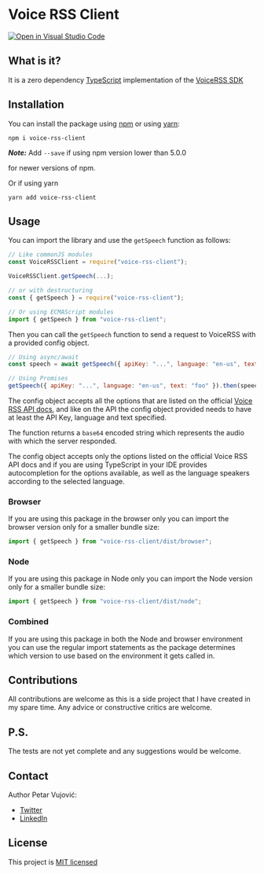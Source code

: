 [comment]: <> (<a href="https://www.npmjs.com/package/voice-rss-client" target="_blank">)

[comment]: <> (<img src="https://img.shields.io/npm/v/voice-rss-client.svg" alt="NPM Version" /></a>)

[comment]: <> (<a href="https://www.npmjs.com/package/voice-rss-client" target="_blank">)

[comment]: <> (<img src="https://img.shields.io/npm/l/voice-rss-client.svg" alt="Package License" /></a>)

[comment]: <> (<a href="https://www.npmjs.com/package/voice-rss-client" target="_blank">)

[comment]: <> (<img src="https://img.shields.io/npm/dm/voice-rss-client.svg" alt="NPM Downloads" /></a>)

# Voice RSS Client

[![Open in Visual Studio Code](https://open.vscode.dev/badges/open-in-vscode.svg)](https://open.vscode.dev/organization/repository)

## What is it?

It is a zero dependency [TypeScript](https://www.typescriptlang.org/) implementation of the [VoiceRSS SDK](http://www.voicerss.org/api/)

## Installation

You can install the package using [npm](https://npmjs.com/) or using [yarn](https://yarnpkg.com):

```shell
npm i voice-rss-client
```

***Note:*** Add `--save` if using npm version lower than 5.0.0

for newer versions of npm.

Or if using yarn

```shell
yarn add voice-rss-client
```

## Usage

You can import the library and use the `getSpeech` function as follows:

```javascript
// Like commonJS modules
const VoiceRSSClient = require("voice-rss-client");

VoiceRSSClient.getSpeech(...);

// or with destructuring
const { getSpeech } = require("voice-rss-client");

// Or using ECMAScript modules
import { getSpeech } from "voice-rss-client";
```

Then you can call the `getSpeech` function to send a request to VoiceRSS with a provided config object.

```javascript
// Using async/await
const speech = await getSpeech({ apiKey: "...", language: "en-us", text: "foo" });

// Using Promises
getSpeech({ apiKey: "...", language: "en-us", text: "foo" }).then(speech => {...});
```

The config object accepts all the options that are listed on the official [Voice RSS API docs](http://www.voicerss.org/api/),
and like on the API the config object provided needs to have at least the API Key, language and text specified.

The function returns a `base64` encoded string which represents the audio with which the server responded.

The config object accepts only the options listed on the official Voice RSS API docs and if you are using TypeScript
in your IDE provides autocompletion for the options available, as well as the language speakers according to the
selected language.

### Browser

If you are using this package in the browser only you can import the browser version only for a smaller bundle size:

```javascript
import { getSpeech } from "voice-rss-client/dist/browser";
```

### Node

If you are using this package in Node only you can import the Node version only for a smaller bundle size:

```javascript
import { getSpeech } from "voice-rss-client/dist/node";
```

### Combined

If you are using this package in both the Node and browser environment you can use the regular import statements as the
package determines which version to use based on the environment it gets called in.

## Contributions

All contributions are welcome as this is a side project that I have created in my spare time. Any advice or
constructive critics are welcome.

## P.S.

The tests are not yet complete and any suggestions would be welcome.

## Contact

Author Petar Vujović:

- [Twitter](https://twitter.com/petarvujovic98)
- [LinkedIn](https://linkedin.com/in/petarvujović)

## License

This project is [MIT licensed](https://github.com/petarvujovic98/voice-rss-client/blob/main/LICENSE)
